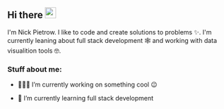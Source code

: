 
<!-- welcome message -->
<h2>Hi there <img src="https://media.giphy.com/media/hvRJCLFzcasrR4ia7z/giphy.gif" width="25px"></h2>

<!-- About me -->
<p>
I'm Nick Pietrow. I like to code and create solutions to problems ✨. I'm currently leaning about full stack development 🕸️ and working with data visualition tools 🤓.
</p>

<!-- Personal Stuffs -->
<h3> Stuff about me:</h3>

- 👨🏽‍💻 I’m currently working on something cool 😉

- 🌱 I’m currently learning full stack development

